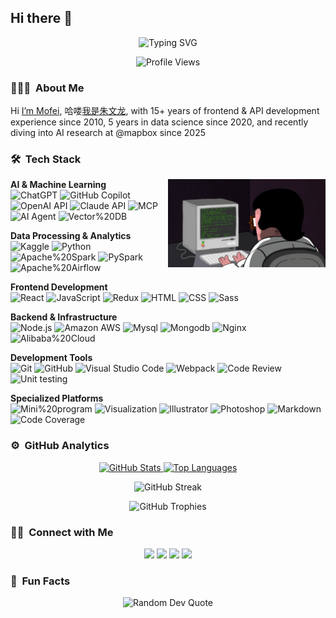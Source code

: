 <h2>Hi there 👋  </h2>

<p align="center">
  <img src="https://readme-typing-svg.herokuapp.com?font=Fira+Code&pause=1000&width=435&lines=Full+Stack+Developer;Data+Science+Engineer;AI+Research+Enthusiast&center=true&vCenter=true" alt="Typing SVG" />
</p>

<p align="center">
  <img src="https://komarev.com/ghpvc/?username=zmofei&color=blueviolet&style=flat-square&label=Profile+Views" alt="Profile Views"/>
</p>

### 👨🏻‍💻 &nbsp;About Me

Hi [I’m Mofei](https://www.mofei.life/), 哈喽[我是朱文龙](https://www.mofei.life/), with 15+ years of frontend & API development experience since 2010, 5 years in data science since 2020, and recently diving into AI research at @mapbox since 2025

### 🛠 &nbsp;Tech Stack

<img align="right" src="programming.gif" alt="Programming Animation" width="50%">

**AI & Machine Learning**  
![ChatGPT](https://img.shields.io/badge/chatGPT-74aa9c?style=for-the-badge&logo=openai&logoColor=white) ![GitHub Copilot](https://img.shields.io/badge/github%20copilot-000000?style=for-the-badge&logo=githubcopilot&logoColor=white) ![OpenAI API](https://img.shields.io/badge/OpenAI%20API-1y-24292e?style=flat-square&logo=OpenAI&labelColor=24292e&color=474d56) ![Claude API](https://img.shields.io/badge/Claude%20API-1y-24292e?style=flat-square&logo=Anthropic&labelColor=24292e&color=474d56) ![MCP](https://img.shields.io/badge/MCP-1y-24292e?style=flat-square&logo=reverbnation&labelColor=24292e&color=474d56) ![AI Agent](https://img.shields.io/badge/AI%20Agent-1y-24292e?style=flat-square&logo=reverbnation&labelColor=24292e&color=474d56) ![Vector%20DB](https://img.shields.io/badge/Vector%20DB-1y-24292e?style=flat-square&logo=reverbnation&labelColor=24292e&color=474d56)

**Data Processing & Analytics**  
![Kaggle](https://img.shields.io/badge/Kaggle-035a7d?style=for-the-badge&logo=kaggle&logoColor=white) ![Python](https://img.shields.io/badge/Python-5y-24292e?style=flat-square&logo=Python&labelColor=24292e&color=474d56) ![Apache%20Spark](https://img.shields.io/badge/Apache%20Spark-5y-24292e?style=flat-square&logo=Apache%20Spark&labelColor=24292e&color=474d56) ![PySpark](https://img.shields.io/badge/PySpark-5y-24292e?style=flat-square&logo=Apache%20Spark&labelColor=24292e&color=474d56) ![Apache%20Airflow](https://img.shields.io/badge/Apache%20Airflow-5y-24292e?style=flat-square&logo=Apache%20Airflow&labelColor=24292e&color=474d56)

**Frontend Development**  
![React](https://img.shields.io/badge/React-8y-24292e?style=flat-square&logo=React&labelColor=24292e&color=474d56) ![JavaScript](https://img.shields.io/badge/JavaScript-15y-24292e?style=flat-square&logo=JavaScript&labelColor=24292e&color=474d56) ![Redux](https://img.shields.io/badge/Redux-7y-24292e?style=flat-square&logo=Redux&labelColor=24292e&color=474d56) ![HTML](https://img.shields.io/badge/HTML-15y-24292e?style=flat-square&logo=HTML5&labelColor=24292e&color=474d56) ![CSS](https://img.shields.io/badge/CSS-15y-24292e?style=flat-square&logo=CSS3&labelColor=24292e&color=474d56&logoColor=2394f0) ![Sass](https://img.shields.io/badge/Sass-7y-24292e?style=flat-square&logo=Sass&labelColor=24292e&color=474d56)

**Backend & Infrastructure**  
![Node.js](https://img.shields.io/badge/Node.js-15y-24292e?style=flat-square&logo=Node.js&labelColor=24292e&color=474d56) ![Amazon AWS](https://img.shields.io/badge/Amazon%20AWS-5y-24292e?style=flat-square&logo=Amazon-Aws&labelColor=24292e&color=474d56) ![Mysql](https://img.shields.io/badge/Mysql-15y-24292e?style=flat-square&logo=Mysql&labelColor=24292e&color=474d56) ![Mongodb](https://img.shields.io/badge/Mongodb-5y-24292e?style=flat-square&logo=Mongodb&labelColor=24292e&color=474d56) ![Nginx](https://img.shields.io/badge/Nginx-7y-24292e?style=flat-square&logo=Nginx&labelColor=24292e&color=474d56&logoColor=039137) ![Alibaba%20Cloud](https://img.shields.io/badge/Alibaba%20Cloud-5y-24292e?style=flat-square&logo=Alibaba-Cloud&labelColor=24292e&color=474d56)

**Development Tools**  
![Git](https://img.shields.io/badge/-Git-24292e?style=flat-square&logo=git) ![GitHub](https://img.shields.io/badge/-GitHub-24292e?style=flat-square&logo=github) ![Visual Studio Code](https://img.shields.io/badge/-Visual%20Studio%20Code-24292e?style=flat-square&logo=visual-studio-code&logoColor=007ACC) ![Webpack](https://img.shields.io/badge/Webpack-7y-24292e?style=flat-square&logo=Webpack&labelColor=24292e&color=474d56) ![Code Review](https://img.shields.io/badge/Code%20Review-5y-24292e?style=flat-square&logo=Visual-Studio-Code&labelColor=24292e&color=474d56) ![Unit testing](https://img.shields.io/badge/Unit%20testing-4y-24292e?style=flat-square&logo=Travis-CI&labelColor=24292e&color=474d56)

**Specialized Platforms**  
![Mini%20program](https://img.shields.io/badge/Mini%20program-7y-24292e?style=flat-square&logo=WeChat&labelColor=24292e&color=474d56) ![Visualization](https://img.shields.io/badge/Visualization-7y-24292e?style=flat-square&logo=reverbnation&labelColor=24292e&color=474d56) ![Illustrator](https://img.shields.io/badge/-Illustrator-24292e?style=flat-square&logo=adobe-illustrator) ![Photoshop](https://img.shields.io/badge/-Photoshop-24292e?style=flat-square&logo=adobe-photoshop) ![Markdown](https://img.shields.io/badge/-Markdown-24292e?style=flat-square&logo=markdown) ![Code Coverage](https://img.shields.io/badge/Code%20Coverage-4y-24292e?style=flat-square&logo=Codecov&labelColor=24292e&color=474d56)

### ⚙️ &nbsp;GitHub Analytics

<p align="center">
<a href="https://github.com/zmofei">
  <img height="180em" src="https://github-readme-stats.vercel.app/api?username=zmofei&show_icons=true&theme=nord&include_all_commits=true&count_private=true&cache_seconds=86400" alt="GitHub Stats"/>
  <img height="180em" src="https://github-readme-stats.vercel.app/api/top-langs/?username=zmofei&layout=compact&langs_count=8&theme=nord&cache_seconds=86400" alt="Top Languages"/>
</a>
</p>

<p align="center">
  <img src="https://github-readme-streak-stats.herokuapp.com/?user=zmofei&theme=nord&cache_seconds=86400" alt="GitHub Streak"/>
</p>

<p align="center">
  <img src="https://github-profile-trophy.vercel.app/?username=zmofei&theme=nord&column=6&margin-w=15&margin-h=15" alt="GitHub Trophies"/>
</p>


### 🤝🏻 &nbsp;Connect with Me

<p align="center">
<a href="https://linkedin.com/in/mofei-zhu"><img src="https://img.shields.io/badge/-Mofei--Zhu-0077B5?style=for-the-badge&logo=Linkedin&logoColor=white"/></a>
<a href="mailto:zhuwenlong1027@gmail.com"><img src="https://img.shields.io/badge/-zhuwenlong1027@gmail.com-D14836?style=for-the-badge&logo=Gmail&logoColor=white"/></a>
<a href="https://instagram.com/zhu_wenlong"><img src="https://img.shields.io/badge/-@zhu__wenlong_-E4405F?style=for-the-badge&logo=Instagram&logoColor=white"/></a>
<a href="https://www.mofei.life"><img src="https://img.shields.io/badge/-Blog-1769FF?style=for-the-badge&logo=Google-Chrome&logoColor=white"/></a>
</p>

### 💬 &nbsp;Fun Facts
<p align="center">
  <img src="https://quotes-github-readme.vercel.app/api?type=horizontal&theme=nord" alt="Random Dev Quote"/>
</p>
